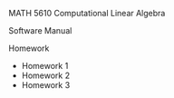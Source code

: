 MATH 5610 Computational Linear Algebra

Software Manual

Homework

* Homework 1
* Homework 2
* Homework 3
